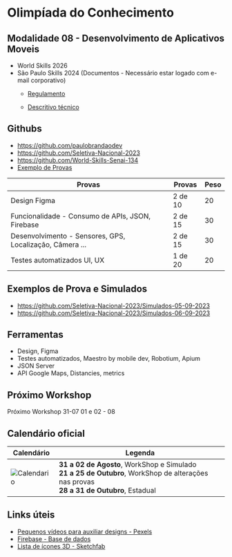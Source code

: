 # Olimpíada do Conhecimento
## Modalidade 08 - Desenvolvimento de Aplicativos Moveis
- World Skills 2026
- São Paulo Skills 2024 (Documentos - Necessário estar logado com e-mail corporativo)
  - [Regulamento](https://sesisenaisp-my.sharepoint.com/personal/jsantos_sp_senai_br/Documents/S%C3%83O_PAULO_SKILLS/COMPETI%C3%87%C3%95ES/ESTADUAL/ESTADUAL%202024/REGULAMENTO%20SP%20SKILLS%202024/Regulamento_SP%20Skills_2024_v1.pdf)

  - [Descritivo técnico](https://sesisenaisp.sharepoint.com/:w:/r/sites/xn--08desenvolvimentodeaplicativosmveis-god/_layouts/15/Doc.aspx?sourcedoc=%7BD182D107-1923-427B-BD60-C8EAD13DE182%7D&file=%2308_Descritivo%20T%25u00e9cnico_SP%20Skills_2024.docx&action=default&mobileredirect=true)

## Githubs
- https://github.com/paulobrandaodev
- https://github.com/Seletiva-Nacional-2023
- https://github.com/World-Skills-Senai-134
- [Exemplo de Provas](https://github.com/Joaoopeedro/Modulos_WorkShop/tree/main)


|Provas|Provas|Peso|
|-|-|-|
|Design Figma|2 de 10|20|
|Funcionalidade - Consumo de APIs, JSON, Firebase|2 de 15|30|
|Desenvolvimento - Sensores, GPS, Localização, Câmera ...|2 de 15|30|
|Testes automatizados UI, UX|1 de 20|20|

## Exemplos de Prova e Simulados
- https://github.com/Seletiva-Nacional-2023/Simulados-05-09-2023
- https://github.com/Seletiva-Nacional-2023/Simulados-06-09-2023

## Ferramentas
- Design, Figma
- Testes automatizados, Maestro by mobile dev, Robotium, Apium
- JSON Server
- API Google Maps, Distancies, metrics

## Próximo Workshop
Próximo Workshop 31-07 01 e 02 - 08

## Calendário oficial

|Calendário|Legenda|
|-|-|
|![Calendario](./calendario.png)|**31 a 02 de Agosto**, WorkShop e Simulado<br>**21 a 25 de Outubro**, WorkShop de alterações nas provas<br>**28 a 31 de Outubro**, Estadual|

## Links úteis
- [Pequenos vídeos para auxiliar designs - Pexels](https://www.pexels.com/videos/)
- [Firebase - Base de dados](https://firebase.google.com/)
- [Lista de ícones 3D - Sketchfab](https://sketchfab.com/)